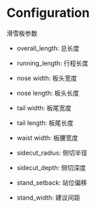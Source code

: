 # Configuration

滑雪板参数
* overall_length: 总长度
* running_length: 行程长度
* nose width: 板头宽度
* nose length: 板头长度

* tail width: 板尾宽度
* tail length: 板尾长度

* waist width: 板腰宽度
* sidecut_radius: 侧切半径
* sidecut_depth: 侧切深度

* stand_setback: 站位偏移
* stand_width: 建议间距